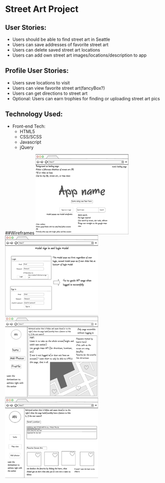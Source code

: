 # Street Art Project

## User Stories: 
+ Users should be able to find street art in Seattle
+ Users can save addresses of favorite street art 
+ Users can delete saved street art locations 
+ Users can add own street art images/locations/description to app

## Profile User Stories: 
+ Users save locations to visit 
+ Users can view favorite street art(fancyBox?)
+ Users can get directions to street art 
+ Optional: Users can earn trophies for finding or uploading street art pics

## Technology Used: 
* Front-end Tech:
	+ HTML5 
	+ CSS/SCSS
	+ Javascript 
	+ jQuery 

##Wireframes
<img src="images/landing-page-mockup.png" width="300">
<img src="images/loginModal.png" width="300">
<img src="images/mapMockUp.png" width="300">
<img src="images/profileMockUp.png" width="300">